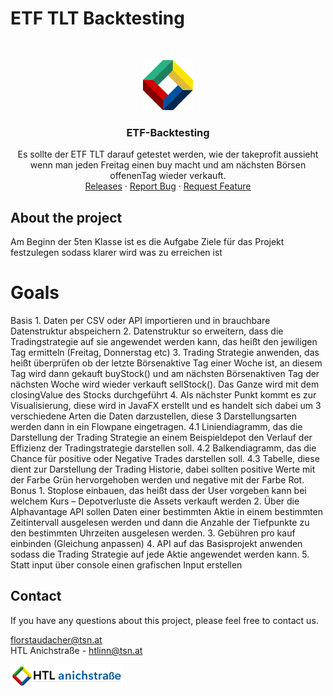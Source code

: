 # ETF TLT Backtesting

<br/>
<p align="center">
  <a href="https://htl-anichstrasse.tirol">
    <img src=".github/htl.gif" alt="Logo" width="80" height="80">
  </a>

  <h3 align="center">ETF-Backtesting</h3>

  <p align="center">
    Es sollte der ETF TLT darauf getestet werden, wie der takeprofit aussieht wenn man jeden Freitag einen buy macht und am nächsten Börsen offenenTag wieder verkauft.
    <br/>
    <a href="https://github.com/htl-anichstrasse/template/releases">Releases</a>
    ·
    <a href="https://github.com/htl-anichstrasse/template/issues">Report Bug</a>
    ·
    <a href="https://github.com/htl-anichstrasse/template/issues">Request Feature</a>
  </p>
</p>

## About the project
<p> Am Beginn der 5ten Klasse ist es die Aufgabe Ziele für das Projekt festzulegen sodass klarer wird was zu erreichen ist</p>
<h1> Goals </h1>
Basis
1. Daten per CSV oder API importieren und in brauchbare Datenstruktur abspeichern
2. Datenstruktur so erweitern, dass die Tradingstrategie auf sie angewendet werden kann, das
heißt den jewiligen Tag ermitteln (Freitag, Donnerstag etc)
3. Trading Strategie anwenden, das heißt überprüfen ob der letzte Börsenaktive Tag einer
Woche ist, an diesem Tag wird dann gekauft buyStock() und am nächsten Börsenaktiven Tag
der nächsten Woche wird wieder verkauft sellStock(). Das Ganze wird mit dem closingValue
des Stocks durchgeführt
4. Als nächster Punkt kommt es zur Visualisierung, diese wird in JavaFX erstellt und es handelt
sich dabei um 3 verschiedene Arten die Daten darzustellen, diese 3 Darstellungsarten werden
dann in ein Flowpane eingetragen.
4.1 Liniendiagramm, das die Darstellung der Trading Strategie an einem Beispieldepot den
Verlauf der Effizienz der Tradingstrategie darstellen soll.
4.2 Balkendiagramm, das die Chance für positive oder Negative Trades darstellen soll.
4.3 Tabelle, diese dient zur Darstellung der Trading Historie, dabei sollten positive Werte
mit der Farbe Grün hervorgehoben werden und negative mit der Farbe Rot.
Bonus
1. Stoplose einbauen, das heißt dass der User vorgeben kann bei welchem Kurs – Depotverluste
die Assets verkauft werden
2. Über die Alphavantage API sollen Daten einer bestimmten Aktie in einem bestimmten
Zeitintervall ausgelesen werden und dann die Anzahle der Tiefpunkte zu den
bestimmten Uhrzeiten ausgelesen werden.
3. Gebühren pro kauf einbinden (Gleichung anpassen)
4. API auf das Basisprojekt anwenden sodass die Trading Strategie auf jede Aktie angewendet
werden kann.
5. Statt input über console einen grafischen Input erstellen


## Contact

If you have any questions about this project, please feel free to contact us.

florstaudacher@tsn.at<br>
HTL Anichstraße - htlinn@tsn.at

<a href="https://htl-anichstrasse.tirol" target="_blank"><img src=".github/logo_background.png" width="180px"></a>
